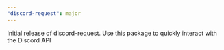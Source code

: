 ```yaml
---
"discord-request": major
---
```


Initial release of discord-request. Use this package to quickly interact with the Discord API

